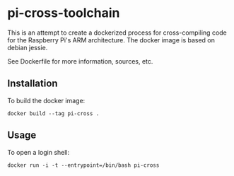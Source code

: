# pi-cross-toolchain

This is an attempt to create a dockerized process for cross-compiling code
for the Raspberry Pi's ARM architecture. The docker image is based on debian
jessie.

See Dockerfile for more information, sources, etc.

## Installation

To build the docker image:

`docker build --tag pi-cross .`

## Usage

To open a login shell:

`docker run -i -t --entrypoint=/bin/bash pi-cross`

